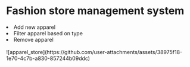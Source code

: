 <h1>Fashion store management system</h1>
<li>Add new apparel</li>
<li>Filter apparel based on type</li>
<li>Remove apparel</li>
<br/>
![apparel_store](https://github.com/user-attachments/assets/38975f18-1e70-4c7b-a830-857244b09ddc)
